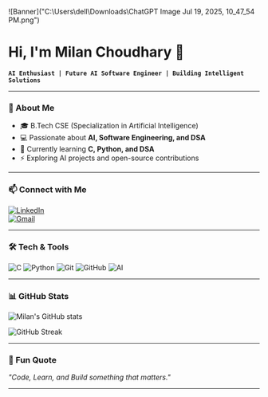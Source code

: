 ![Banner]("C:\Users\dell\Downloads\ChatGPT Image Jul 19, 2025, 10_47_54 PM.png")

# Hi, I'm Milan Choudhary 👋  

**`AI Enthusiast | Future AI Software Engineer | Building Intelligent Solutions`**

---

### 🚀 About Me  
- 🎓 B.Tech CSE (Specialization in Artificial Intelligence)  
- 💻 Passionate about **AI, Software Engineering, and DSA**  
- 🌱 Currently learning **C, Python, and DSA**  
- ⚡ Exploring AI projects and open-source contributions  

---

### 📫 Connect with Me  
[![LinkedIn](https://img.shields.io/badge/LinkedIn-blue?style=for-the-badge&logo=linkedin&logoColor=white)](https://www.linkedin.com/in/milan-choudhary-57a3b7323)  
[![Gmail](https://img.shields.io/badge/Gmail-D14836?style=for-the-badge&logo=gmail&logoColor=white)](mailto:your-email@gmail.com)

---

### 🛠️ Tech & Tools  
![C](https://img.shields.io/badge/C-00599C?style=for-the-badge&logo=c&logoColor=white)
![Python](https://img.shields.io/badge/Python-3776AB?style=for-the-badge&logo=python&logoColor=white)
![Git](https://img.shields.io/badge/Git-F05032?style=for-the-badge&logo=git&logoColor=white)
![GitHub](https://img.shields.io/badge/GitHub-181717?style=for-the-badge&logo=github&logoColor=white)
![AI](https://img.shields.io/badge/Artificial%20Intelligence-FF6F00?style=for-the-badge&logo=probot&logoColor=white)

---

### 📊 GitHub Stats  
![Milan's GitHub stats](https://github-readme-stats.vercel.app/api?username=milan-choudhary&show_icons=true&theme=radical)

![GitHub Streak](https://streak-stats.demolab.com?user=milan-choudhary&theme=radical)

---

### 🌟 Fun Quote  
_"Code, Learn, and Build something that matters."_

---
